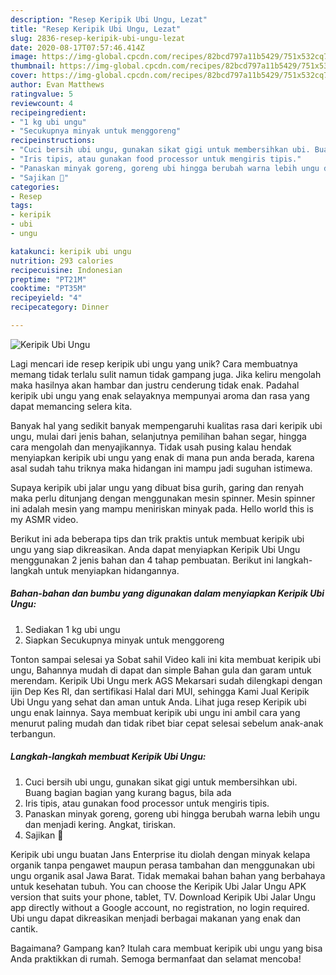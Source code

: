 ```yaml
---
description: "Resep Keripik Ubi Ungu, Lezat"
title: "Resep Keripik Ubi Ungu, Lezat"
slug: 2836-resep-keripik-ubi-ungu-lezat
date: 2020-08-17T07:57:46.414Z
image: https://img-global.cpcdn.com/recipes/82bcd797a11b5429/751x532cq70/keripik-ubi-ungu-foto-resep-utama.jpg
thumbnail: https://img-global.cpcdn.com/recipes/82bcd797a11b5429/751x532cq70/keripik-ubi-ungu-foto-resep-utama.jpg
cover: https://img-global.cpcdn.com/recipes/82bcd797a11b5429/751x532cq70/keripik-ubi-ungu-foto-resep-utama.jpg
author: Evan Matthews
ratingvalue: 5
reviewcount: 4
recipeingredient:
- "1 kg ubi ungu"
- "Secukupnya minyak untuk menggoreng"
recipeinstructions:
- "Cuci bersih ubi ungu, gunakan sikat gigi untuk membersihkan ubi. Buang bagian bagian yang kurang bagus, bila ada"
- "Iris tipis, atau gunakan food processor untuk mengiris tipis."
- "Panaskan minyak goreng, goreng ubi hingga berubah warna lebih ungu dan menjadi kering. Angkat, tiriskan."
- "Sajikan 💜"
categories:
- Resep
tags:
- keripik
- ubi
- ungu

katakunci: keripik ubi ungu 
nutrition: 293 calories
recipecuisine: Indonesian
preptime: "PT21M"
cooktime: "PT35M"
recipeyield: "4"
recipecategory: Dinner

---
```



![Keripik Ubi Ungu](https://img-global.cpcdn.com/recipes/82bcd797a11b5429/751x532cq70/keripik-ubi-ungu-foto-resep-utama.jpg)

Lagi mencari ide resep keripik ubi ungu yang unik? Cara membuatnya memang tidak terlalu sulit namun tidak gampang juga. Jika keliru mengolah maka hasilnya akan hambar dan justru cenderung tidak enak. Padahal keripik ubi ungu yang enak selayaknya mempunyai aroma dan rasa yang dapat memancing selera kita.

Banyak hal yang sedikit banyak mempengaruhi kualitas rasa dari keripik ubi ungu, mulai dari jenis bahan, selanjutnya pemilihan bahan segar, hingga cara mengolah dan menyajikannya. Tidak usah pusing kalau hendak menyiapkan keripik ubi ungu yang enak di mana pun anda berada, karena asal sudah tahu triknya maka hidangan ini mampu jadi suguhan istimewa.

Supaya keripik ubi jalar ungu yang dibuat bisa gurih, garing dan renyah maka perlu ditunjang dengan menggunakan mesin spinner. Mesin spinner ini adalah mesin yang mampu meniriskan minyak pada. Hello world this is my ASMR video.


Berikut ini ada beberapa tips dan trik praktis untuk membuat keripik ubi ungu yang siap dikreasikan. Anda dapat menyiapkan Keripik Ubi Ungu menggunakan 2 jenis bahan dan 4 tahap pembuatan. Berikut ini langkah-langkah untuk menyiapkan hidangannya.

<!--inarticleads1-->

##### Bahan-bahan dan bumbu yang digunakan dalam menyiapkan Keripik Ubi Ungu:

1. Sediakan 1 kg ubi ungu
1. Siapkan Secukupnya minyak untuk menggoreng


Tonton sampai selesai ya Sobat sahil Video kali ini kita membuat keripik ubi ungu, Bahannya mudah di dapat dan simple Bahan gula dan garam untuk merendam. Keripik Ubi Ungu merk AGS Mekarsari sudah dilengkapi dengan ijin Dep Kes RI, dan sertifikasi Halal dari MUI, sehingga Kami Jual Keripik Ubi Ungu yang sehat dan aman untuk Anda. Lihat juga resep Keripik ubi ungu enak lainnya. Saya membuat keripik ubi ungu ini ambil cara yang menurut paling mudah dan tidak ribet biar cepat selesai sebelum anak-anak terbangun. 

<!--inarticleads2-->

##### Langkah-langkah membuat Keripik Ubi Ungu:

1. Cuci bersih ubi ungu, gunakan sikat gigi untuk membersihkan ubi. Buang bagian bagian yang kurang bagus, bila ada
1. Iris tipis, atau gunakan food processor untuk mengiris tipis.
1. Panaskan minyak goreng, goreng ubi hingga berubah warna lebih ungu dan menjadi kering. Angkat, tiriskan.
1. Sajikan 💜


Keripik ubi ungu buatan Jans Enterprise itu diolah dengan minyak kelapa organik tanpa pengawet maupun perasa tambahan dan menggunakan ubi ungu organik asal Jawa Barat. Tidak memakai bahan bahan yang berbahaya untuk kesehatan tubuh. You can choose the Keripik Ubi Jalar Ungu APK version that suits your phone, tablet, TV. Download Keripik Ubi Jalar Ungu app directly without a Google account, no registration, no login required. Ubi ungu dapat dikreasikan menjadi berbagai makanan yang enak dan cantik. 

Bagaimana? Gampang kan? Itulah cara membuat keripik ubi ungu yang bisa Anda praktikkan di rumah. Semoga bermanfaat dan selamat mencoba!
